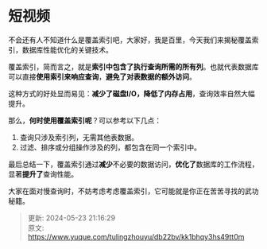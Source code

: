 # 短视频

<font style="color:rgb(6, 6, 7);">不会还有人不知道什么是覆盖索引吧，大家好，我是百里，今天我们来揭秘覆盖索引，数据库性能优化的关键技术。</font>

<font style="color:rgb(6, 6, 7);">覆盖索引，简而言之，就是</font>**<font style="color:rgb(6, 6, 7);">索引中包含了执行查询所需的所有列</font>**<font style="color:rgb(6, 6, 7);">。也就代表数据库可以直接</font>**<font style="color:rgb(6, 6, 7);">使用索引来响应查询</font>**<font style="color:rgb(6, 6, 7);">，</font>**<font style="color:rgb(6, 6, 7);">避免了对表数据的额外访问</font>**<font style="color:rgb(6, 6, 7);">。</font>

<font style="color:rgb(6, 6, 7);">这种方式的好处显而易见：</font>**<font style="color:rgb(6, 6, 7);">减少了磁盘I/O，降低了内存占用</font>**<font style="color:rgb(6, 6, 7);">，查询效率自然大幅提升。</font>

<font style="color:rgb(6, 6, 7);">那么，</font>**<font style="color:rgb(6, 6, 7);">何时使用覆盖索引呢</font>**<font style="color:rgb(6, 6, 7);">？可以参考以下几点：</font>

1. <font style="color:rgb(6, 6, 7);">查询只涉及索引列，无需其他表数据。</font>
2. <font style="color:rgb(6, 6, 7);">过滤、排序或分组操作涉及的列，都包含在同一个索引中。</font>

<font style="color:rgb(6, 6, 7);">最后总结一下，覆盖索引通过</font>**<font style="color:rgb(6, 6, 7);">减少</font>**<font style="color:rgb(6, 6, 7);">不必要的数据访问，</font>**<font style="color:rgb(6, 6, 7);">优化了</font>**<font style="color:rgb(6, 6, 7);">数据库的工作流程，显著</font>**<font style="color:rgb(6, 6, 7);">提升了</font>**<font style="color:rgb(6, 6, 7);">查询性能。</font>

<font style="color:rgb(6, 6, 7);">大家在面对慢查询时，不妨考虑考虑覆盖索引，它可能就是你正在苦苦寻找的武功秘籍。</font>



> 更新: 2024-05-23 21:16:29  
> 原文: <https://www.yuque.com/tulingzhouyu/db22bv/kk1bhqy3hs49tt0m>
